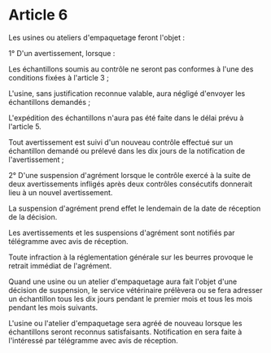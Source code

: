 # Article 6

Les usines ou ateliers d'empaquetage feront l'objet :

1° D'un avertissement, lorsque :

Les échantillons soumis au contrôle ne seront pas conformes à l'une des conditions fixées à l'article 3 ;

L'usine, sans justification reconnue valable, aura négligé d'envoyer les échantillons demandés ;

L'expédition des échantillons n'aura pas été faite dans le délai prévu à l'article 5.

Tout avertissement est suivi d'un nouveau contrôle effectué sur un échantillon demandé ou prélevé dans les dix jours de la notification de l'avertissement ;

2° D'une suspension d'agrément lorsque le contrôle exercé à la suite de deux avertissements infligés après deux contrôles consécutifs donnerait lieu à un nouvel avertissement.

La suspension d'agrément prend effet le lendemain de la date de réception de la décision.

Les avertissements et les suspensions d'agrément sont notifiés par télégramme avec avis de réception.

Toute infraction à la réglementation générale sur les beurres provoque le retrait immédiat de l'agrément.

Quand une usine ou un atelier d'empaquetage aura fait l'objet d'une décision de suspension, le service vétérinaire prélèvera ou se fera adresser un échantillon tous les dix jours pendant le premier mois et tous les mois pendant les mois suivants.

L'usine ou l'atelier d'empaquetage sera agréé de nouveau lorsque les échantillons seront reconnus satisfaisants. Notification en sera faite à l'intéressé par télégramme avec avis de réception.
